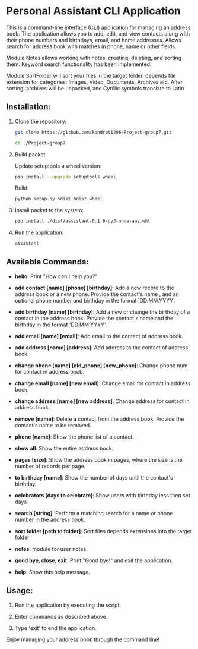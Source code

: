 # Personal Assistant CLI Application

This is a command-line interface (CLI) application for managing an address book. The application allows you to add, edit, and view contacts along with their phone numbers and birthdays, email, and home addresses. Allows search for address book with matches in phone, name or other fields.

Module Notes allows working with notes, creating, deleting, and sorting them. Keyword search functionality has been implemented.

Module SortFolder will sort your files in the target folder, depends file extension for categories: Images, Video, Documents, Archives etc. After sorting, archives will be unpacked, and Cyrillic symbols translate to Latin

## Installation:

1. Clone the repository:

   ```bash
   git clone https://github.com/kondrat1206/Project-group7.git
   ```

   ```bash
   cd ./Project-group7
   ```

2. Build packet:

   Update setuptools и wheel version:

   ```bash
   pip install --upgrade setuptools wheel
   ```

   Build:

   ```bash
   python setup.py sdist bdist_wheel
   ```

3. Install packet to the system:

   ```bash
   pip install ./dist/assistant-0.1.0-py3-none-any.whl
   ```

4. Run the application:

   ```bash
   assistant
   ```

## Available Commands:

- **hello**: Print "How can I help you?"

- **add contact [name] [phone] [birthday]**: Add a new record to the address book or a new phone. Provide the contact's name , and an optional phone number and birthday in the format 'DD.MM.YYYY'.

- **add birthday [name] [birthday]**: Add a new or change the birthday of a contact in the address book. Provide the contact's name and the birthday in the format 'DD.MM.YYYY'.

- **add email [name] [email]**: Add email to the contact of address book.

- **add address [name] [address]**: Add address to the contact of address book.

- **change phone [name] [old_phone] [new_phone]**: Change phone num for contact in address book.

- **change email [name] [new email]**: Change email for contact in address book.

- **change address [name] [new address]**: Change address for contact in address book.

- **remove [name]**: Delete a contact from the address book. Provide the contact's name to be removed.

- **phone [name]**: Show the phone list of a contact.

- **show all**: Show the entire address book.

- **pages [size]**: Show the address book in pages, where the size is the number of records per page.

- **to birthday [name]**: Show the number of days until the contact's birthday.

- **celebrators [days to celebrate]**: Show users with birthday less then set days

- **search [string]**: Perform a matching search for a name or phone number in the address book.

- **sort folder [path to folder]**: Sort files depends extensions into the target folder

- **notes**: module for user notes

- **good bye, close, exit**: Print "Good bye!" and exit the application.

- **help**: Show this help message.

## Usage:

1. Run the application by executing the script.

2. Enter commands as described above.

3. Type 'exit' to end the application.

Enjoy managing your address book through the command line!
